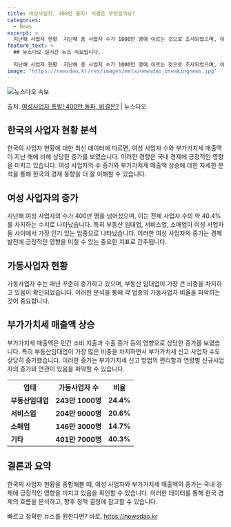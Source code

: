 ```yaml
---
title: 여성사업자, 400만 돌파! 비결은 무엇일까요?
categories:
  - News
excerpt: >
  지난해 사업자 현황  지난해 총 사업자 수가 1000만 명에 이르는 것으로 조사되었으며, 이 중 여성 사업자…
feature_text: >
  ## 뉴스다오 실시간 뉴스 속보입니다.

  지난해 사업자 현황  지난해 총 사업자 수가 1000만 명에 이르는 것으로 조사되었으며, 이 중 여성 사업자…
image: 'https://newsdao.kr/res/images/meta/newsdao_breakingnews.jpg'
---
```


![뉴스다오 속보](https://newsdao.kr/res/images/meta/newsdao_breakingnews.jpg)

<p>출처: <a href="https://newsdao.kr/4202" rel="dofollow">여성사업자 폭발! 400만 돌파, 비결은?</a> | 뉴스다오</p>

<h2 data-ke-size="size26">한국의 사업자 현황 분석</h2>

<p data-ke-size="size16">한국의 사업자 현황에 대한 최신 데이터에 따르면, 여성 사업자 수와 부가가치세 매출액이 지난 해에 비해 상당한 증가를 보였습니다. 이러한 경향은 국내 경제에 긍정적인 영향을 미치고 있습니다. 여성 사업자의 수 증가와 부가가치세 매출액 상승에 대한 자세한 분석을 통해 한국의 경제 동향을 더 잘 이해할 수 있습니다.</p>

<h2 data-ke-size="size24">여성 사업자의 증가</h2>

<p data-ke-size="size16">지난해 여성 사업자의 수가 400만 명을 넘어섰으며, 이는 전체 사업자 수의 약 40.4%를 차지하는 수치로 나타났습니다. 특히 부동산 임대업, 서비스업, 소매업이 여성 사업자들 사이에서 가장 인기 있는 업종으로 나타났습니다. 이러한 여성 사업자의 증가는 경제 발전에 긍정적인 영향을 미칠 수 있는 중요한 지표로 간주됩니다.</p>

<h2 data-ke-size="size24">가동사업자 현황</h2>

<p data-ke-size="size16">가동사업자 수는 매년 꾸준히 증가하고 있으며, 부동산 임대업이 가장 큰 비중을 차지하고 있음이 확인되었습니다. 이러한 분석을 통해 각 업종의 가동사업자 비율을 파악하는 것이 중요합니다.</p>

<h2 data-ke-size="size24">부가가치세 매출액 상승</h2>

<p data-ke-size="size16">부가가치세 매출액은 민간 소비 지출과 수출 증가 등의 영향으로 상당한 증가를 보였습니다. 특히 부동산임대업이 가장 많은 비중을 차지하면서 부가가치세 신고 사업자 수도 상당히 증가했습니다. 이러한 증가는 부가가치세 신고 방법의 편리함과 연령별 신규사업자의 증가와 연관이 있음을 파악할 수 있습니다.</p>

<table>
	<tr>
		<th>업태</th>
		<th>가동사업자 수</th>
		<th>비율</th>
	</tr>
	<tr>
		<td><b>부동산임대업</b></td>
		<td style="text-align: center; height: 17px;"><b>243만 1000명</b></td>
		<td style="text-align: center; height: 17px;"><b>24.4%</b></td>
	</tr>
	<tr>
		<td><b>서비스업</b></td>
		<td style="text-align: center; height: 17px;"><b>204만 9000명</b></td>
		<td style="text-align: center; height: 17px;"><b>20.6%</b></td>
	</tr>
	<tr>
		<td><b>소매업</b></td>
		<td style="text-align: center; height: 17px;"><b>146만 3000명</b></td>
		<td style="text-align: center; height: 17px;"><b>14.7%</b></td>
	</tr>
	<tr>
		<td><b>기타</b></td>
		<td style="text-align: center; height: 17px;"><b>401만 7000명</b></td>
		<td style="text-align: center; height: 17px;"><b>40.3%</b></td>
	</tr>
</table>

<h2 data-ke-size="size24">결론과 요약</h2>

<p data-ke-size="size16">한국의 사업자 현황을 종합해볼 때, 여성 사업자와 부가가치세 매출액의 증가는 국내 경제에 긍정적인 영향을 미치고 있음을 확인할 수 있습니다. 이러한 데이터를 통해 한국 경제의 흐름을 분석하고, 향후 정책 결정에 참고할 수 있습니다.</p> 

빠르고 정확한 뉴스를 원한다면? 바로, <a href="https://newsdao.kr" rel="dofollow">https://newsdao.kr</a>


